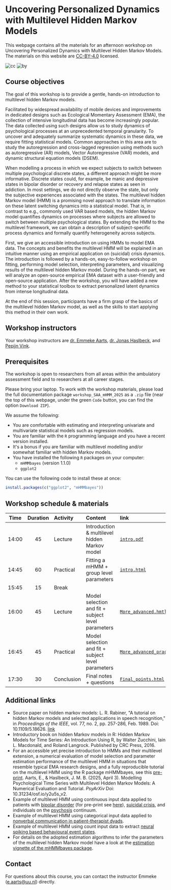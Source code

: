 # Uncovering Personalized Dynamics with Multilevel Hidden Markov Models
This webpage contains all the materials for an afternoon workshop on Uncovering Personalized Dynamics with Multilevel Hidden Markov Models. The materials on this website are [CC-BY-4.0](https://creativecommons.org/licenses/by/4.0/) licensed.

![cc](https://mirrors.creativecommons.org/presskit/icons/cc.svg) ![by](https://mirrors.creativecommons.org/presskit/icons/by.svg)


## Course objectives

The goal of this workshop is to provide a gentle, hands-on introduction to multilevel hidden Markov models. 

Facilitated by widespread availability of mobile devices and improvements in dedicated designs such as Ecological Momentary Assessment (EMA), the collection of intensive longitudinal data has become increasingly popular.  The data collected using such designs allow us to study dynamics of psychological processes at an unprecedented temporal granularity. To uncover and adequately summarize systematic dynamics in these data, we require fitting statistical models. Common approaches in this area are to study the autoregression and cross-lagged regression using methods such as autoregressive (AR) models, Vector Autoregressive (VAR) models, and dynamic structural equation models (DSEM). 

When modelling a process in which we expect subjects to switch between multiple psychological discrete states, a different approach might be more informative. Discrete states could, for example, be manic and depressive states in bipolar disorder or recovery and relapse states as seen in addiction. In most settings, we do not directly observe the state, but only the subjective experiences associated with the states. The multilevel hidden Markov model (HMM) is a promising novel approach to translate information on these latent switching dynamics into a statistical model. That is, in contrast to e.g., commonly used VAR based models, the hidden Markov model quantifies dynamics on processes where subjects are allowed to switch between multiple psychological states. By extending the HMM to the multilevel framework, we can obtain a description of subject-specific process dynamics and formally quantify heterogeneity across subjects.

First, we give an accessible introduction on using HMMs to model EMA data. The concepts and benefits the multilevel HMM will be explained in an intuitive manner using an empirical application on (suicidal) crisis dynamics. The introduction is followed by a hands-on, easy-to-follow workshop on fitting, performing model selection, interpreting parameters, and visualizing results of the multilevel hidden Markov model. During the hands-on part, we will analyze an open-source empirical EMA dataset with a user-friendly and open-source application. After the workshop, you will have added a new method to your statistical toolbox to extract personalized latent dynamics from intense longitudinal data. 

At the end of this session, participants have a firm grasp of the basics of the multilevel hidden Markov model, as well as the skills to start applying this method in their own work.

## Workshop instructors 

Your workshop instructors are [dr. Emmeke Aarts](https://www.uu.nl/staff/EAarts), [dr. Jonas Haslbeck](https://jonashaslbeck.com), and [Pepijn Vink](https://www.uu.nl/staff/PAVink). 

## Prerequisites

The workshop is open to researchers from all areas within the ambulatory assessment field and to researchers at all career stages. 

Please bring your laptop. To work with the workshop materials, please load the full documentation package `workshop_SAA_mHMM_2025` as a `.zip` file (near the top of this webpage, under the green `Code` button, you can find the option `Download ZIP`). 

We assume the following:

- You are comfortable with estimating and interpreting univariate and multivariate statistical models such as regression models.
- You are familiar with the `R` programming language and you have a recent version installed.
- It's a bonus if you are familiar with multilevel modelling and/or somewhat familiar with hidden Markov models.
- You have installed the following `R` packages on your computer:
  - `mHMMbayes` (version 1.1.0)
  - `ggplot2`

You can use the following code to install these at once:
```r
install.packages(c("ggplot2", "mHMMbayes"))
```
  

## Workshop schedule & materials

| Time  | Duration | Activity     | Content                                                         | link |
| :---: | :------: | :----------- | :-------------------------------------------------------------- | :--- |
| 14:00 | 45       | Lecture      | Introduction & multilevel hidden Markov model                   | [`intro.pdf`](./lectures/01_introduction/Intro.html) |
| 14:45 | 60       | Practical    | Fitting a mHMM + group level parameters                         | [`intro.html`](./practicals/01_introduction/Intro_pract.html) |
| 15:45 | 15       | Break        |                                                                 |      |
| 16:00 | 45       | Lecture      | Model selection and fit + subject level parameters  | [`More_advanced.hmtl`](./lectures/02_More_advanced/More_advanced.html) |
| 16:45 | 45       | Practical    | Model selection and fit + subject level parameters  | [`More_advanced_pract.html`](./practicals/02_more_advanced/More_advanced_pract.html) |
| 17:30 | 30       | Conclusion   | Final notes + questions                                        |  [`Final_points.html`](./lectures/03_final_points/Final_points.html)    |



## Additional links

- Source paper on hidden markov models: L. R. Rabiner, "A tutorial on hidden Markov models and selected applications in speech recognition," in *Proceedings of the IEEE*, vol. 77, no. 2, pp. 257-286, Feb. 1989. Doi: 10.1109/5.18626.  [link](https://doi.org/10.1109/5.18626)
- Introductory book on hidden Markov models in R:  Hidden Markov Models for Time Series: An Introduction Using R, by Walter Zucchini, Iain L. Macdonald, and Roland Langrock. Published by CRC Press, 2016.
- For an accessible yet precise introduction to HMMs and their multilevel extension, a numerical evaluation of model selection and parameter estimation performance of the multilevel HMM in situations that resemble typical EMA research designs, and a
fully reproducible tutorial on the multilevel HMM using the R package mHMMbayes, see this [pre-print](https://doi.org/10.31234/osf.io/y2u5s_v2). Aarts, E., & Haslbeck, J. M. B. (2025, April 3). Modelling Psychological Time Series with Multilevel Hidden Markov Models: A Numerical Evaluation and Tutorial. *PsyArXiv* Doi: 10.31234/osf.io/y2u5s_v2.
- Example of multilevel HMM using continuous input data applied to patients with [bipolar disorder](https://osf.io/preprints/psyarxiv/egp82/) (for pre-print see [here](https://osf.io/preprints/psyarxiv/egp82/)), [suicidal crisis](https://doi.org/10.3389/fpsyt.2024.1501911), and individuals on the  [psychosis](https://doi.org/10.1017/S003329172500056X) continuum.
- Example of multilevel HMM using categorical input data applied to [nonverbal communication in patient-therapist dyads](https://doi.org/10.1016/j.jadr.2023.100635).
- Example of multilevel HMM using count input data to extract [neural spiking based behavioural event states](https://doi.org/10.1111/ejn.16065).
- For details on the adopted estimation algorithms to infer the parameters of the multilevel hidden Markov model have a look at the [estimation vignette of the mHMMbayes package](https://cran.r-project.org/web/packages/mHMMbayes/vignettes/estimation-mhmm.pdf).


## Contact

For questions about this course, you can contact the instructor Emmeke ([e.aarts@uu.nl](mailto:e.aarts@uu.nl)) directly. 




    


